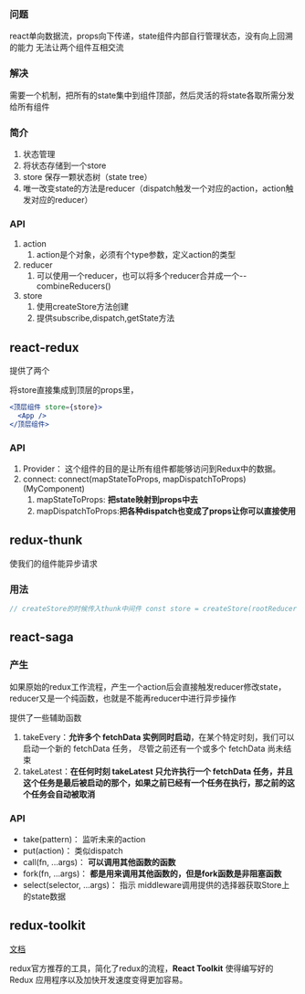 ### 问题
react单向数据流，props向下传递，state组件内部自行管理状态，没有向上回溯的能力
无法让两个组件互相交流

### 解决
需要一个机制，把所有的state集中到组件顶部，然后灵活的将state各取所需分发给所有组件

### 简介
1. 状态管理
2. 将状态存储到一个store
3. store 保存一颗状态树（state tree）
4. 唯一改变state的方法是reducer（dispatch触发一个对应的action，action触发对应的reducer）

### API

1. action
	1. action是个对象，必须有个type参数，定义action的类型
2. reducer
	1. 可以使用一个reducer，也可以将多个reducer合并成一个--combineReducers()
3. store
	1. 使用createStore方法创建
	2. 提供subscribe,dispatch,getState方法

## react-redux

提供了两个

将store直接集成到顶层的props里，
```jsx
<顶层组件 store={store}>
  <App />
</顶层组件>
```

### API
1. Provider：  这个组件的目的是让所有组件都能够访问到Redux中的数据。
2. connect: connect(mapStateToProps, mapDispatchToProps)(MyComponent)
	1. mapStateToProps: **把state映射到props中去**
	2. mapDispatchToProps:**把各种dispatch也变成了props让你可以直接使用**

## redux-thunk

使我们的组件能异步请求

### 用法
```jsx
// createStore的时候传入thunk中间件 const store = createStore(rootReducer, applyMiddleware(thunk));
```

## react-saga

### 产生
如果原始的redux工作流程，产生一个action后会直接触发reducer修改state，reducer又是一个纯函数，也就是不能再reducer中进行异步操作

提供了一些辅助函数

1. takeEvery：**允许多个 fetchData 实例同时启动**，在某个特定时刻，我们可以启动一个新的 fetchData 任务， 尽管之前还有一个或多个 fetchData 尚未结束
2. takeLatest：**在任何时刻 takeLatest 只允许执行一个 fetchData 任务，并且这个任务是最后被启动的那个，如果之前已经有一个任务在执行，那之前的这个任务会自动被取消**

### API

-   take(pattern)： 监听未来的action
-   put(action)： 类似dispatch
-   call(fn, ...args)： **可以调用其他函数的函数**
-   fork(fn, ...args)： **都是用来调用其他函数的，但是fork函数是非阻塞函数**
-   select(selector, ...args)： 指示 middleware调用提供的选择器获取Store上的state数据

## redux-toolkit

[文档](https://juejin.cn/post/7101688098781659172#heading-4)

redux官方推荐的工具，简化了redux的流程，**React Toolkit** 使得编写好的 Redux 应用程序以及加快开发速度变得更加容易。